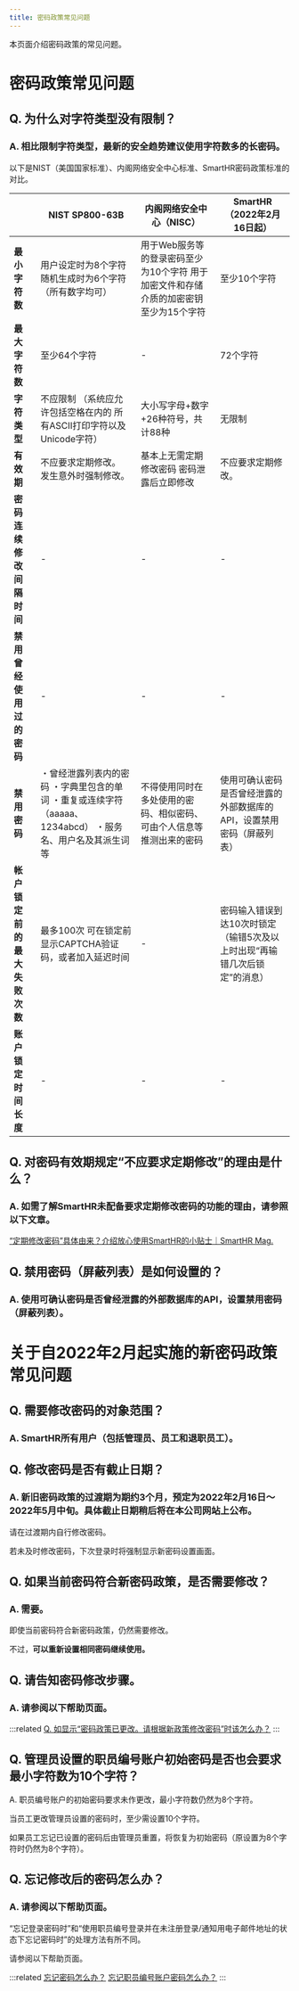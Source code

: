 ```yaml
---
title: 密码政策常见问题
---
```

本页面介绍密码政策的常见问题。

# 密码政策常见问题

## Q. 为什么对字符类型没有限制？

### A. 相比限制字符类型，最新的安全趋势建议使用字符数多的长密码。

以下是NIST（美国国家标准）、内阁网络安全中心标准、SmartHR密码政策标准的对比。

|   | NIST SP800-63B | 内阁网络安全中心（NISC） |   SmartHR  （2022年2月16日起）   |
| --- | --- | --- | --- |
| **最小字符数** | 用户设定时为8个字符 随机生成时为6个字符（所有数字均可） | 用于Web服务等的登录密码至少为10个字符 用于加密文件和存储介质的加密密钥至少为15个字符 | 至少10个字符 |
| **最大字符数** |   至少64个字符   | \- | 72个字符 |
| **字符类型** |   不应限制  （系统应允许包括空格在内的 所有ASCII打印字符以及Unicode字符）   | 大小写字母+数字+26种符号，共计88种 | 无限制 |
| **有效期** |   不应要求定期修改。  发生意外时强制修改。   | 基本上无需定期修改密码 密码泄露后立即修改 | 不应要求定期修改。 |
| **密码连续修改间隔时间** |   \-   | \- | \- |
| **禁用曾经使用过的密码** | \- | \- | \- |
| **禁用密码** | ・曾经泄露列表内的密码 ・字典里包含的单词 ・重复或连续字符（aaaaa、1234abcd） ・服务名、用户名及其派生词等 | 不得使用同时在多处使用的密码、相似密码、可由个人信息等推测出来的密码 | 使用可确认密码是否曾经泄露的外部数据库的API，设置禁用密码（屏蔽列表） |
| **帐户锁定前的最大失败次数** |   最多100次  可在锁定前显示CAPTCHA验证码，或者加入延迟时间   | \- |   密码输入错误到达10次时锁定 （输错5次及以上时出现“再输错几次后锁定”的消息）   |
| **账户锁定时间长度** | \- | \- | \- |

## Q. 对密码有效期规定“不应要求定期修改”的理由是什么？

### A. 如需了解SmartHR未配备要求定期修改密码的功能的理由，请参照以下文章。

[“定期修改密码”具体由来？介绍放心使用SmartHR的小贴士｜SmartHR Mag.](https://mag.smarthr.jp/guide/cloud-hrl/detail/password_history/)

## Q. 禁用密码（屏蔽列表）是如何设置的？

### A. 使用可确认密码是否曾经泄露的外部数据库的API，设置禁用密码（屏蔽列表）。

# 关于自2022年2月起实施的新密码政策常见问题

## Q. 需要修改密码的对象范围？

### A. SmartHR所有用户（包括管理员、员工和退职员工）。

## Q. 修改密码是否有截止日期？

### A. 新旧密码政策的过渡期为期约3个月，预定为2022年2月16日～2022年5月中旬。具体截止日期稍后将在本公司网站上公布。

请在过渡期内自行修改密码。

若未及时修改密码，下次登录时将强制显示新密码设置画面。

## Q. 如果当前密码符合新密码政策，是否需要修改？

### A. 需要。

即使当前密码符合新密码政策，仍然需要修改。

不过，**可以重新设置相同密码继续使用。**

## Q. 请告知密码修改步骤。

### A. 请参阅以下帮助页面。

:::related
[Q. 如显示“密码政策已更改。请根据新政策修改密码”时该怎么办？](https://knowledge.smarthr.jp/hc/ja/articles/4415589321241)
:::

## Q. 管理员设置的职员编号账户初始密码是否也会要求最小字符数为10个字符？
A. 职员编号账户的初始密码要求未作更改，最小字符数仍然为8个字符。

当员工更改管理员设置的密码时，至少需设置10个字符。

如果员工忘记已设置的密码后由管理员重置，将恢复为初始密码（原设置为8个字符时仍然为8个字符）。

## Q. 忘记修改后的密码怎么办？

### A. 请参阅以下帮助页面。

“忘记登录密码时”和“使用职员编号登录并在未注册登录/通知用电子邮件地址的状态下忘记密码时”的处理方法有所不同。

请参阅以下帮助页面。

:::related
[忘记密码怎么办？](https://knowledge.smarthr.jp/hc/ja/articles/360026265593)
[忘记职员编号账户密码怎么办？](https://knowledge.smarthr.jp/hc/ja/articles/360026104374)
:::
